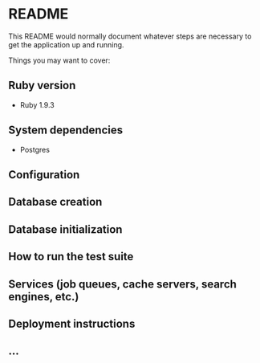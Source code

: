 # README

This README would normally document whatever steps are necessary to get the
application up and running.

Things you may want to cover:

## Ruby version

* Ruby 1.9.3

## System dependencies

* Postgres 

## Configuration

## Database creation

## Database initialization

## How to run the test suite

## Services (job queues, cache servers, search engines, etc.)

## Deployment instructions

## ...

